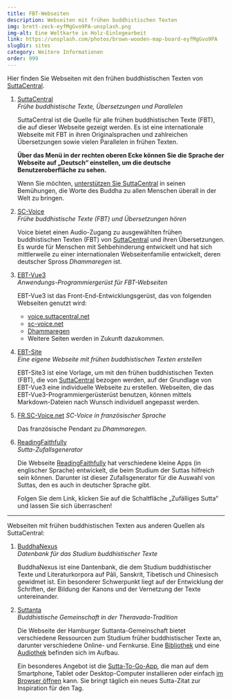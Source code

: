 ```yaml
---
title: FBT-Webseiten
description: Webseiten mit frühen buddhistischen Texten
img: brett-zeck-eyfMgGvo9PA-unsplash.png
img-alt: Eine Weltkarte in Holz-Einlegearbeit
link: https://unsplash.com/photos/brown-wooden-map-board-eyfMgGvo9PA
slugDir: sites
category: Weitere Informationen
order: 999
---
```


Hier finden Sie Webseiten mit den frühen buddhistischen Texten von [SuttaCentral](https://suttacentral.net/?lang=de).

1. [SuttaCentral](https://suttacentral.net/?lang=de)  
   *Frühe buddhistische Texte, Übersetzungen und Parallelen*

   SuttaCentral ist die Quelle für alle frühen buddhistischen Texte (FBT), die auf dieser Webseite gezeigt werden. Es ist eine internationale Webseite mit FBT in ihren Originalsprachen und zahlreichen Übersetzungen sowie vielen Parallelen in frühen Texten.

   **Über das Menü in der rechten oberen Ecke können Sie die Sprache der Webseite auf „Deutsch“ einstellen, um die deutsche Benutzeroberfläche zu sehen.**

   Wenn Sie möchten, [unterstützen Sie SuttaCentral](https://suttacentral.net/donations/?lang=de) in seinen Bemühungen, die Worte des Buddha zu allen Menschen überall in der Welt zu bringen.

1. [SC-Voice](https://sc-voice.net/)  
   *Frühe buddhistische Texte (FBT) und Übersetzungen hören*

   Voice bietet einen Audio-Zugang zu ausgewählten frühen buddhistischen Texten (FBT) von [SuttaCentral](https://suttacentral.net/?lang=de) und ihren Übersetzungen. Es wurde für Menschen mit Sehbehinderung entwickelt und hat sich mittlerweile zu einer internationalen Webseitenfamilie entwickelt, deren deutscher Spross *Dhammaregen* ist.

1. [EBT-Vue3](https://ebt-site.github.io/ebt-site3)  
   *Anwendungs-Programmiergerüst für FBT-Webseiten*

   EBT-Vue3 ist das Front-End-Entwicklungsgerüst, das von folgenden Webseiten genutzt wird:

   - [voice.suttacentral.net](https://voice.suttacentral.net)
   - [sc-voice.net](https://sc-voice.net)
   - [Dhammaregen](https://dhammaregen.net)
   - Weitere Seiten werden in Zukunft dazukommen.

1. [EBT-Site](https://ebt-site.sc-voice.net)  
   *Eine eigene Webseite mit frühen buddhistischen Texten erstellen*

   EBT-Site3 ist eine Vorlage, um mit den frühen buddhistischen Texten (FBT), die von [SuttaCentral](https://suttacentral.net/?lang=de) bezogen werden, auf der Grundlage von EBT-Vue3 eine individuelle Webseite zu erstellen. Webseiten, die das EBT-Vue3-Programmiergerüsterüst benutzen, können mittels Markdown-Dateien nach Wunsch individuell angepasst werden.

1. [FR.SC-Voice.net](https://fr.sc-voice.net/#/wiki/toc)
   *SC-Voice in französischer Sprache*

   Das französische Pendant zu *Dhammaregen*.

1. [ReadingFaithfully](https://de.readingfaithfully.org/)  
   *Sutta-Zufallsgenerator*

   Die Webseite [ReadingFaithfully](https://readingfaithfully.org/) hat verschiedene kleine Apps (in englischer Sprache) entwickelt, die beim Studium der Suttas hilfreich sein können. Darunter ist dieser Zufallsgenerator für die Auswahl von Suttas, den es auch in deutscher Sprache gibt.

   Folgen Sie dem Link, klicken Sie auf die Schaltfläche „Zufälliges Sutta“ und lassen Sie sich überraschen!

---
Webseiten mit frühen buddhistischen Texten aus anderen Quellen als SuttaCentral:

1. [BuddhaNexus](https://buddhanexus.net/)  
   *Datenbank für das Studium buddhistischer Texte*

   BuddhaNexus ist eine Dantenbank, die dem Studium buddhistischer Texte und Literaturkorpora auf Pāli, Sanskrit, Tibetisch und Chinesisch gewidmet ist. Ein besonderer Schwerpunkt liegt auf der Entwicklung der Schriften, der Bildung der Kanons und der Vernetzung der Texte untereinander.

1. [Suttanta](https://www.suttanta.de/)  
  *Buddhistische Gemeinschaft in der Theravada-Tradition*

   Die Webseite der Hamburger Suttanta-Gemeinschaft bietet verschiedene Ressourcen zum Studium früher buddhistischer Texte an, darunter verschiedene Online- und Fernkurse. Eine [Bibliothek](https://www.suttanta.de/bibliothek/) und eine [Audiothek](https://www.suttanta.de/downloads/) befinden sich im Aufbau.

   Ein besonderes Angebot ist die [Sutta-To-Go-App](https://www.suttanta.de/sutta-to-go-app/), die man auf dem Smartphone, Tablet oder Desktop-Computer installieren oder einfach [im Browser öffnen](https://mbsr.bplaced.net/sutta_to_go) kann. Sie bringt täglich ein neues Sutta-Zitat zur Inspiration für den Tag.
